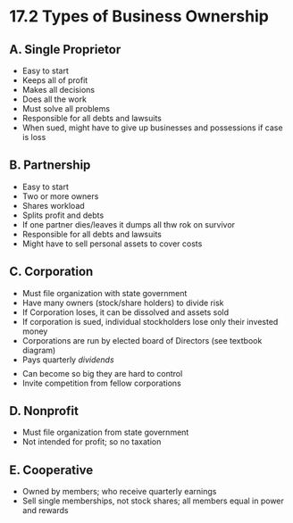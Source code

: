 # 17.2 Types of Business Ownership
## A. Single Proprietor
- Easy to start
- Keeps all of profit
- Makes all decisions
- Does all the work
- Must solve all problems
- Responsible for all debts and lawsuits
- When sued, might have to give up businesses and possessions if case is loss

## B. Partnership
- Easy to start
- Two or more owners
- Shares workload
- Splits profit and debts
- If one partner dies/leaves it dumps all thw rok on survivor
- Responsible for all debts and lawsuits
- Might have to sell personal assets to cover costs

## C. Corporation
- Must file organization with state government
- Have many owners (stock/share holders) to divide risk
- If Corporation loses, it can be dissolved and assets sold
- If corporation is sued, individual stockholders lose only their invested money
- Corporations are run by elected board of Directors (see textbook diagram)
- Pays quarterly *dividends $$$$*
- Can become so big they are hard to control
- Invite competition from fellow corporations

## D. Nonprofit
- Must file organization from state government
- Not intended for profit; so no taxation

## E. Cooperative
- Owned by members; who receive quarterly earnings
- Sell single memberships, not stock shares; all members equal in power and rewards
<!--stackedit_data:
eyJoaXN0b3J5IjpbMTg4MTAzMDU4MSw0MTE2ODEzMywxMDczNj
U3ODY3LDcyNjc3MzA4MV19
-->